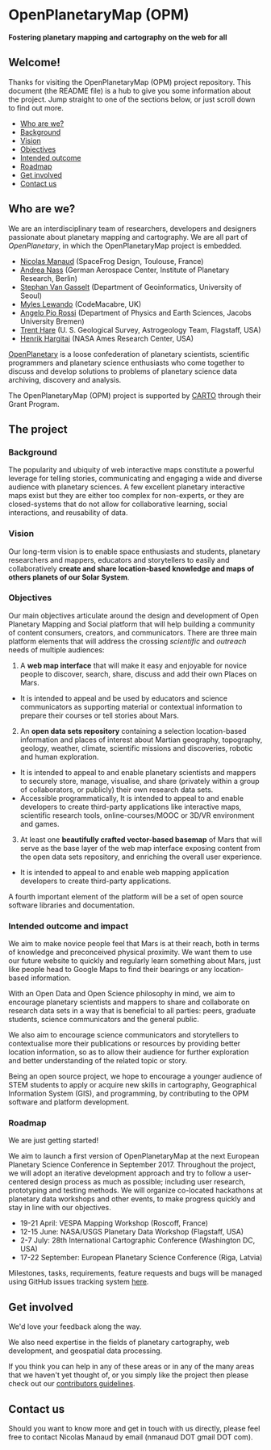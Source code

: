 # OpenPlanetaryMap (OPM)

**Fostering planetary mapping and cartography on the web for all**

## Welcome!

Thanks for visiting the OpenPlanetaryMap (OPM) project repository. This document (the README file) is a hub to give you some information about the project. Jump straight to one of the sections below, or just scroll down to find out more.

* [Who are we?](#who-are-we)
* [Background](#background)
* [Vision](#vision)
* [Objectives](#objectives)
* [Intended outcome](#intended-outcome-and-impact)
* [Roadmap](#roadmap)
* [Get involved](#get-involved)
* [Contact us](#contact-us)

## Who are we?

We are an interdisciplinary team of researchers, developers and designers passionate about planetary mapping and cartography. We are all part of *OpenPlanetary*, in which the OpenPlanetaryMap project is embedded.

* [Nicolas Manaud](https://twitter.com/nmanaud) (SpaceFrog Design, Toulouse, France)
* [Andrea Nass](https://github.com/anass) (German Aerospace Center, Institute of Planetary Research, Berlin)
* [Stephan Van Gasselt](https://twitter.com/svangasselt) (Department of Geoinformatics, University of Seoul)
* [Myles Lewando](https://twitter.com/CodeMacabre) (CodeMacabre, UK)
* [Angelo Pio Rossi](https://twitter.com/arosp) (Department of Physics and Earth Sciences, Jacobs University
Bremen)
* [Trent Hare](https://github.com/thareUSGS) (U. S. Geological Survey, Astrogeology Team, Flagstaff, USA)
* [Henrik Hargitai](https://twitter.com/hargitai) (NASA Ames Research Center, USA)

[OpenPlanetary](http://openplanetary.co) is a loose confederation of planetary scientists, scientific programmers and planetary science enthusiasts who come together to discuss and develop solutions to problems of planetary science data archiving, discovery and analysis.

The OpenPlanetaryMap (OPM) project is supported by [CARTO](https://carto.com) through their Grant Program.


## The project

### Background

The popularity and ubiquity of web interactive maps constitute a powerful leverage for telling stories, communicating and engaging a wide and diverse audience with planetary sciences. A few excellent planetary interactive maps exist but they are either too complex for non-experts, or they are closed-systems that do not allow for collaborative learning, social interactions, and reusability of data.

### Vision

Our long-term vision is to enable space enthusiasts and students, planetary researchers and mappers, educators and storytellers to easily and collaboratively **create and share location-based knowledge and maps of others planets of our Solar System**.

### Objectives

Our main objectives articulate around the design and development of Open Planetary Mapping and Social platform that will help building a community of content consumers, creators, and communicators. There are three main platform elements that will address the crossing *scientific* and *outreach* needs of multiple audiences:

1. A **web map interface** that will make it easy and enjoyable for novice people to discover, search, share, discuss and add their own Places on Mars.
  * It is intended to appeal and be used by educators and science communicators as supporting material or contextual information to prepare their courses or tell stories about Mars.
2. An **open data sets repository** containing a selection location-based information and places of interest about Martian geography, topography, geology, weather, climate, scientific missions and discoveries, robotic and human exploration.
  * It is intended to appeal to and enable planetary scientists and mappers to securely store, manage, visualise, and share (privately within a group of collaborators, or publicly) their own research data sets.
  * Accessible programmatically, It is intended to appeal to and enable developers to create third-party applications like interactive maps, scientific research tools, online-courses/MOOC or 3D/VR environment and games.
3. At least one **beautifully crafted vector-based basemap** of Mars that will serve as the base layer of the web map interface exposing content from the open data sets repository, and enriching the overall user experience.
  * It is intended to appeal to and enable web mapping application developers to create third-party applications.

A fourth important element of the platform will be a set of open source software libraries and documentation.

### Intended outcome and impact

We aim to make novice people feel that Mars is at their reach, both in terms of knowledge and preconceived physical proximity. We want them to use our future website to quickly and regularly learn something about Mars, just like people head to Google Maps to find their bearings or any location-based information.

With an Open Data and Open Science philosophy in mind, we aim to encourage planetary scientists and mappers to share and collaborate on research data sets in a way that is beneficial to all parties: peers, graduate students, science communicators and the general public.

We also aim to encourage science communicators and storytellers to contextualise more their publications or resources by providing better location information, so as to allow their audience for further exploration and better understanding of the related topic or story.

Being an open source project, we hope to encourage a younger audience of STEM students to apply or acquire new skills in cartography, Geographical Information System (GIS), and programming, by contributing to the OPM software and platform development.

### Roadmap

We are just getting started!

We aim to launch a first version of OpenPlanetaryMap at the next European Planetary Science Conference in September 2017. Throughout the project, we will adopt an iterative development approach and try to follow a user-centered design process as much as possible; including user research, prototyping and testing methods. We will organize co-located hackathons at planetary data workshops and other events, to make progress quickly and stay in line with our objectives.

* 19-21 April: VESPA Mapping Workshop (Roscoff, France)
* 12-15 June: NASA/USGS Planetary Data Workshop (Flagstaff, USA)
* 2-7 July: 28th International Cartographic Conference (Washington DC, USA)
* 17-22 September: European Planetary Science Conference (Riga, Latvia)

Milestones, tasks, requirements, feature requests and bugs will be managed using GitHub issues tracking system [here](https://github.com/openplanetary/opm/issues).

## Get involved

We'd love your feedback along the way.

We also need expertise in the fields of planetary cartography, web development, and geospatial data processing.

If you think you can help in any of these areas or in any of the many areas that we haven't yet thought of, or you simply like the project then please check out our [contributors guidelines](/CONTRIBUTING.md).

## Contact us

Should you want to know more and get in touch with us directly, please feel free to contact Nicolas Manaud by email (nmanaud DOT gmail DOT com).
